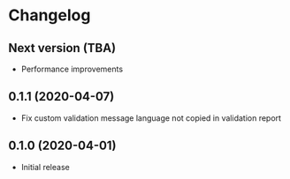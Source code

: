 
# Changelog


## Next version (TBA)

* Performance improvements


## 0.1.1 (2020-04-07)

* Fix custom validation message language not copied in validation report


## 0.1.0 (2020-04-01)

* Initial release
